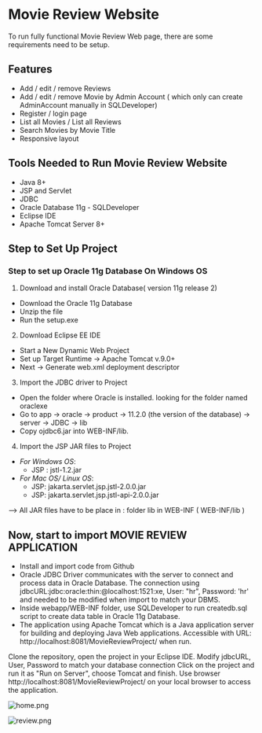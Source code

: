 # Movie Review Website
To run fully functional Movie Review Web page, there are some requirements need to be setup.

## Features
- Add / edit / remove Reviews
- Add / edit / remove Movie by Admin Account ( which only can create AdminAccount manually in SQLDeveloper)
- Register / login page
- List all Movies / List all Reviews
- Search Movies by Movie Title
- Responsive layout

## Tools Needed to Run Movie Review Website
- Java 8+
- JSP and Servlet
- JDBC 
- Oracle Database 11g - SQLDeveloper
- Eclipse IDE
- Apache Tomcat Server 8+

## Step to Set Up Project
### Step to set up Oracle 11g Database On Windows OS
1. Download and install Oracle Database( version 11g release 2)
- Download the Oracle 11g Database
- Unzip the file
- Run the setup.exe 
2. Download Eclipse EE IDE
- Start a New Dynamic Web Project
- Set up Target Runtime -> Apache Tomcat v.9.0+
- Next -> Generate web.xml deployment descriptor
3. Import the JDBC driver to Project
- Open the folder where Oracle is installed. looking for the folder named oraclexe
- Go to app -> oracle -> product -> 11.2.0 (the version of the database) -> server -> JDBC -> lib
- Copy ojdbc6.jar into WEB-INF/lib.
4. Import the JSP JAR files to Project
- _For Windows OS_:
    - JSP : jstl-1.2.jar
- _For Mac OS/ Linux OS_:
    - JSP: jakarta.servlet.jsp.jstl-2.0.0.jar
    - JSP: jakarta.servlet.jsp.jstl-api-2.0.0.jar

--> All JAR files have to be place in : folder lib in WEB-INF ( WEB-INF/lib ) 


## Now, start to import MOVIE REVIEW APPLICATION
- Install and import code from Github
- Oracle JDBC Driver communicates with the server to connect and process data in Oracle Database. The connection using jdbcURL:jdbc:oracle:thin:@localhost:1521:xe, User: "hr", Password: 'hr' and needed to be modified when import to match your DBMS.
- Inside webapp/WEB-INF folder, use SQLDeveloper to run createdb.sql script to create data table in Oracle 11g Database.
- The application using Apache Tomcat which is a Java application server for building and deploying Java Web applications. Accessible with URL: http://localhost:8081/MovieReviewProject/ when run.


Clone the repository, open the project in your Eclipse IDE. 
Modify jdbcURL, User, Password to match your database connection
Click on the project and run it as "Run on Server", choose Tomcat and finish.
Use browser http://localhost:8081/MovieReviewProject/ on your local browser to access the application. 


![home.png](https://drive.google.com/u/2/uc?id=1z_9nsu2ZVClhk-CCRXpsplD5mlEEQpJW&export=download)

![review.png](https://drive.google.com/u/2/uc?id=1r6yHih0EbBlYt99-aK1veZYwcpC5nJNu&export=download)
